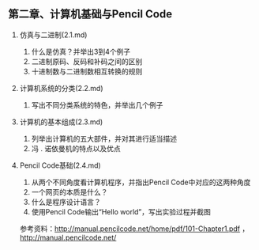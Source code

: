 第二章、计算机基础与Pencil Code
---

1. 仿真与二进制(2.1.md)
    1. 什么是仿真？并举出3到4个例子
    2. 二进制原码、反码和补码之间的区别
    3. 十进制数与二进制数相互转换的规则
2. 计算机系统的分类(2.2.md)
    1. 写出不同分类系统的特色，并举出几个例子
3. 计算机的基本组成(2.3.md)
    1. 列举出计算机的五大部件，并对其进行适当描述
    2. 冯 . 诺依曼机的特点以及优点
4. Pencil Code基础(2.4.md)
    1. 从两个不同角度看计算机程序，并指出Pencil Code中对应的这两种角度
    2. 一个网页的本质是什么？
    3. 什么是程序设计语言？
    4. 使用Pencil Code输出“Hello world”，写出实验过程并截图

    参考资料：http://manual.pencilcode.net/home/pdf/101-Chapter1.pdf ， http://manual.pencilcode.net/
